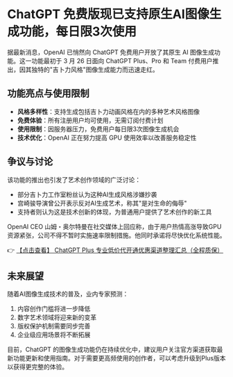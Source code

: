 # ChatGPT 免费版现已支持原生AI图像生成功能，每日限3次使用

据最新消息，OpenAI 已悄然向 ChatGPT 免费用户开放了其原生 AI 图像生成功能。这一功能最初于 3 月 26 日面向 ChatGPT Plus、Pro 和 Team 付费用户推出，因其独特的"吉卜力风格"图像生成能力而迅速走红。

## 功能亮点与使用限制

- **风格多样性**：支持生成包括吉卜力动画风格在内的多种艺术风格图像
- **免费体验**：所有注册用户均可使用，无需订阅付费计划
- **使用限制**：因服务器压力，免费用户每日限3次图像生成机会
- **技术优化**：OpenAI 正在努力提高 GPU 使用效率以改善服务稳定性

## 争议与讨论

该功能的推出也引发了艺术创作领域的广泛讨论：

- 部分吉卜力工作室粉丝认为这种AI生成风格涉嫌抄袭
- 宫崎骏导演曾公开表示反对AI生成艺术，称其"是对生命的侮辱"
- 支持者则认为这是技术创新的体现，为普通用户提供了艺术创作的新工具

OpenAI CEO 山姆・奥尔特曼在社交媒体上回应称，由于用户热情高涨导致GPU资源紧张，公司不得不暂时实施速率限制措施。他同时承诺将尽快优化系统性能。

👉 [【点击查看】 ChatGPT Plus 专业低价代开通优惠渠道整理汇总（全程质保）](https://bit.ly/DaiKai)

## 未来展望

随着AI图像生成技术的普及，业内专家预测：

1. 内容创作门槛将进一步降低
2. 数字艺术领域将迎来新的变革
3. 版权保护机制需要同步完善
4. 企业级应用场景将不断拓展

目前，ChatGPT 的图像生成功能仍在持续优化中，建议用户关注官方渠道获取最新功能更新和使用指南。对于需要更高频使用的创作者，可以考虑升级到Plus版本以获得更完整的体验。
